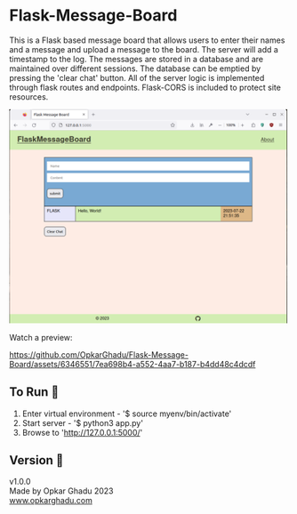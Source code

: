 # Flask-Message-Board
This is a Flask based message board that allows users to enter their names and a message and upload a message to the board. The server will add a timestamp to the log. The messages are stored in a database and are maintained over different sessions. The database can be emptied by pressing the 'clear chat' button. All of the server logic is implemented through flask routes and endpoints. Flask-CORS is included to protect site resources.

<img src="https://github.com/OpkarGhadu/Flask-Message-Board/blob/main/assets/flaskMessageBoard.png" width="500">

Watch a preview:

https://github.com/OpkarGhadu/Flask-Message-Board/assets/6346551/7ea698b4-a552-4aa7-b187-b4dd48c4dcdf

## To Run :runner:
1. Enter virtual environment - '$ source myenv/bin/activate'
2. Start server - '$ python3 app.py'
3. Browse to 'http://127.0.0.1:5000/'

## Version :monkey:
v1.0.0\
Made by Opkar Ghadu 2023\
www.opkarghadu.com
